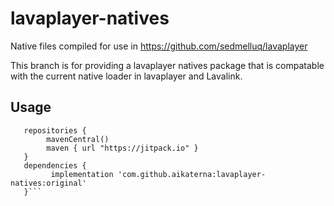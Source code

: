 # lavaplayer-natives
Native files compiled for use in https://github.com/sedmelluq/lavaplayer


This branch is for providing a lavaplayer natives package that is compatable with the current native loader in lavaplayer and Lavalink.

## Usage
```   
   repositories {
        mavenCentral()
        maven { url "https://jitpack.io" }
   }
   dependencies {
         implementation 'com.github.aikaterna:lavaplayer-natives:original'
   }```